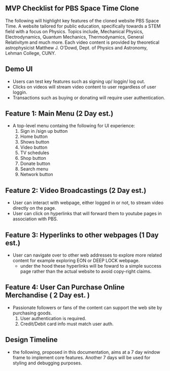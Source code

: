 ## MVP Checklist for PBS Space Time Clone 
The following will highlight key features of the cloned website PBS Space Time. A website tailored for public education, specifically towards a STEM field with a focus on Physics. Topics include, Mechanical Physics, Electrodynamics, Quantum Mechanics, Thermodynamics, General Relativitym and much more. Each video content is provided by theoretical astrophysicist Matthew J. O’Dowd, Dept. of Physics and Astronomy, Lehman College, CUNY. 

## Demo UI 
- Users can test key features such as signing up/ loggin/ log out. 
- Clicks on videos will stream video content to user regardless of user loggin. 
- Transactions such as buying or donating will require user authentication. 

## Feature 1: Main Menu (2 Day est.)
- A top-level menu containg the following for UI experience: 
    1. Sign in /sign up button 
    2. Home button 
    3. Shows button 
    4. Video button 
    5. TV schedules 
    6. Shop button 
    7. Donate button 
    8. Search menu 
    9. Network button 

## Feature 2: Video Broadcastings (2 Day est.)
- User can interact with webpage, either logged in or not, to stream video directly on the page. 
- User can click on hyperlinks that will forward them to youtube pages in association with PBS. 

## Feature 3: Hyperlinks to other webpages (1 Day est.)
- User can navigate over to other web addresses to explore more related content for example exploring EON or DEEP LOCK webpage. 
    * under the hood these hyperlinks will be foward to a simple success page rather than the actual website to avoid copy-right claims. 

## Feature 4: User Can Purchase Online Merchandise ( 2 Day est. )
- Passionate followers or fans of the content can support the web site by purchasing goods. 
    1. User authentication is required. 
    2. Credit/Debit card info must match user auth. 

## Design Timeline 

- the following, proposed in this documentation, aims at a 7 day window frame to implement core features. Another 7 days will be used for styling and debugging purposes. 